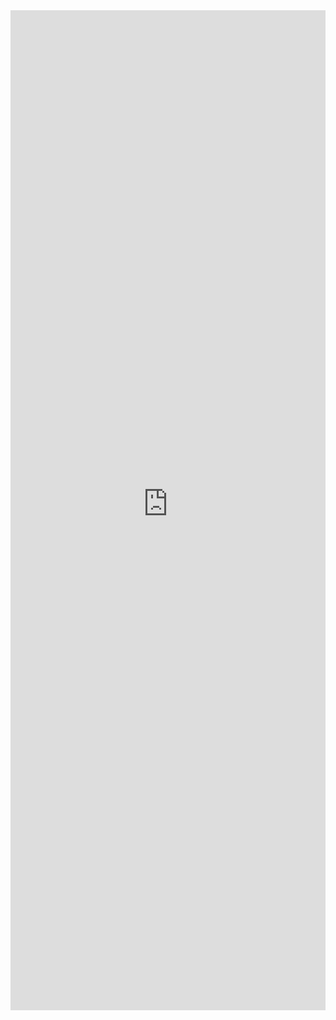 <iframe 
    title='Overlay Examples'
    src='https://fabricweb.z5.web.core.windows.net/pr-deploy-site/refs/pull/9333/merge/fabric-website-resources/dist/index.html#/examples/overlay?docsExample=true'
    frameborder='no'
    height='1600'
    style='width: 100%;'
>